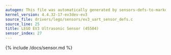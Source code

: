 ```yaml
---
autogen: This file was automatically generated by sensors-defs-to-markdown.py
kernel_version: 4.4.32-17-ev3dev-ev3
source_file: drivers/lego/sensors/ev3_uart_sensor_defs.c
source_line: 25
title: LEGO EV3 Ultrasonic Sensor (45504)
sensor_index: 27
---
```


{% include /docs/sensor.md %}
